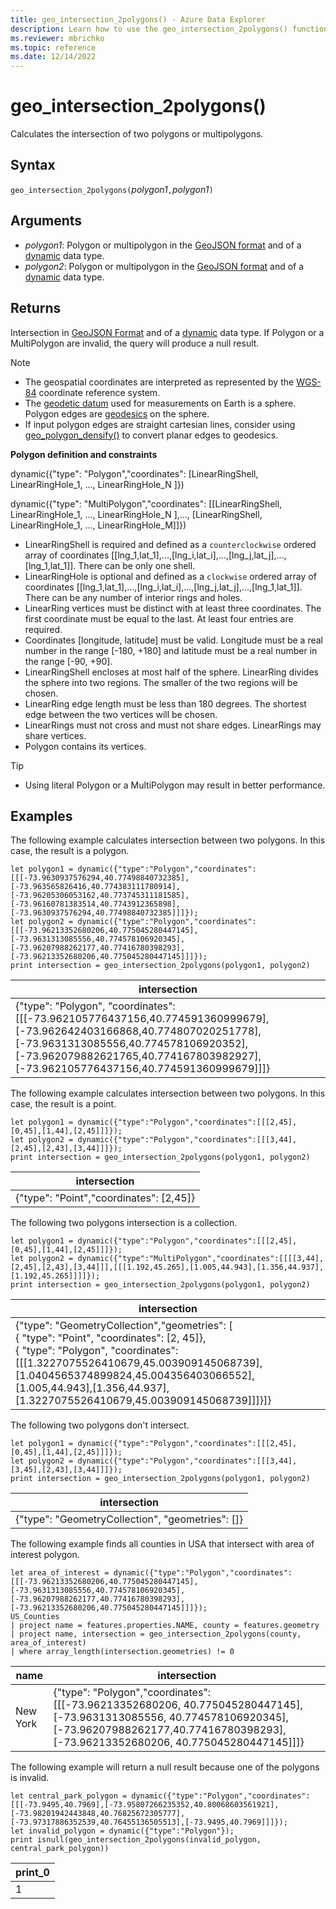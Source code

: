 ```yaml
---
title: geo_intersection_2polygons() - Azure Data Explorer
description: Learn how to use the geo_intersection_2polygons() function to calculate the intersection of two polygons or multipolygons.
ms.reviewer: mbrichko
ms.topic: reference
ms.date: 12/14/2022
---
```

# geo_intersection_2polygons()

Calculates the intersection of two polygons or multipolygons.

## Syntax

`geo_intersection_2polygons(`*polygon1*`,`*polygon1*`)`

## Arguments

* *polygon1*: Polygon or multipolygon in the [GeoJSON format](https://tools.ietf.org/html/rfc7946) and of a [dynamic](./scalar-data-types/dynamic.md) data type.
* *polygon2*: Polygon or multipolygon in the [GeoJSON format](https://tools.ietf.org/html/rfc7946) and of a [dynamic](./scalar-data-types/dynamic.md) data type.

## Returns

Intersection in [GeoJSON Format](https://tools.ietf.org/html/rfc7946) and of a [dynamic](./scalar-data-types/dynamic.md) data type. If Polygon or a MultiPolygon are invalid, the query will produce a null result.

> [!NOTE]
>
> * The geospatial coordinates are interpreted as represented by the [WGS-84](https://earth-info.nga.mil/GandG/update/index.php?action=home) coordinate reference system.
> * The [geodetic datum](https://en.wikipedia.org/wiki/Geodetic_datum) used for measurements on Earth is a sphere. Polygon edges are [geodesics](https://en.wikipedia.org/wiki/Geodesic) on the sphere.
> * If input polygon edges are straight cartesian lines, consider using [geo_polygon_densify()](geo-polygon-densify-function.md) to convert planar edges to geodesics.

**Polygon definition and constraints**

dynamic({"type": "Polygon","coordinates": [LinearRingShell, LinearRingHole_1, ..., LinearRingHole_N ]})

dynamic({"type": "MultiPolygon","coordinates": [[LinearRingShell, LinearRingHole_1, ..., LinearRingHole_N ],..., [LinearRingShell, LinearRingHole_1, ..., LinearRingHole_M]]})

* LinearRingShell is required and defined as a `counterclockwise` ordered array of coordinates [[lng_1,lat_1],...,[lng_i,lat_i],...,[lng_j,lat_j],...,[lng_1,lat_1]]. There can be only one shell.
* LinearRingHole is optional and defined as a `clockwise` ordered array of coordinates [[lng_1,lat_1],...,[lng_i,lat_i],...,[lng_j,lat_j],...,[lng_1,lat_1]]. There can be any number of interior rings and holes.
* LinearRing vertices must be distinct with at least three coordinates. The first coordinate must be equal to the last. At least four entries are required.
* Coordinates [longitude, latitude] must be valid. Longitude must be a real number in the range [-180, +180] and latitude must be a real number in the range [-90, +90].
* LinearRingShell encloses at most half of the sphere. LinearRing divides the sphere into two regions. The smaller of the two regions will be chosen.
* LinearRing edge length must be less than 180 degrees. The shortest edge between the two vertices will be chosen.
* LinearRings must not cross and must not share edges. LinearRings may share vertices.
* Polygon contains its vertices.

> [!TIP]
>
> * Using literal Polygon or a MultiPolygon may result in better performance.

## Examples

The following example calculates intersection between two polygons. In this case, the result is a polygon.

<!-- csl: https://help.kusto.windows.net/Samples -->
```kusto
let polygon1 = dynamic({"type":"Polygon","coordinates":[[[-73.9630937576294,40.77498840732385],[-73.963565826416,40.774383111780914],[-73.96205306053162,40.773745311181585],[-73.96160781383514,40.7743912365898],[-73.9630937576294,40.77498840732385]]]});
let polygon2 = dynamic({"type":"Polygon","coordinates":[[[-73.96213352680206,40.775045280447145],[-73.9631313085556,40.774578106920345],[-73.96207988262177,40.77416780398293],[-73.96213352680206,40.775045280447145]]]});
print intersection = geo_intersection_2polygons(polygon1, polygon2)
```

|intersection|
|---|
|{"type": "Polygon",  "coordinates": [[[-73.962105776437156,40.774591360999679],[-73.962642403166868,40.774807020251778],[-73.9631313085556,40.774578106920352],[-73.962079882621765,40.774167803982927],[-73.962105776437156,40.774591360999679]]]}|

The following example calculates intersection between two polygons. In this case, the result is a point.

<!-- csl: https://help.kusto.windows.net/Samples -->
```kusto
let polygon1 = dynamic({"type":"Polygon","coordinates":[[[2,45],[0,45],[1,44],[2,45]]]});
let polygon2 = dynamic({"type":"Polygon","coordinates":[[[3,44],[2,45],[2,43],[3,44]]]});
print intersection = geo_intersection_2polygons(polygon1, polygon2)
```

|intersection|
|---|
|{"type": "Point","coordinates": [2,45]}|

The following two polygons intersection is a collection.

<!-- csl: https://help.kusto.windows.net/Samples -->
```kusto
let polygon1 = dynamic({"type":"Polygon","coordinates":[[[2,45],[0,45],[1,44],[2,45]]]});
let polygon2 = dynamic({"type":"MultiPolygon","coordinates":[[[[3,44],[2,45],[2,43],[3,44]]],[[[1.192,45.265],[1.005,44.943],[1.356,44.937],[1.192,45.265]]]]});
print intersection = geo_intersection_2polygons(polygon1, polygon2)
```

|intersection|
|---|
|{"type": "GeometryCollection","geometries": [<br>{ "type": "Point", "coordinates": [2, 45]},<br>{ "type": "Polygon", "coordinates": [[[1.3227075526410679,45.003909145068739],[1.0404565374899824,45.004356403066552],[1.005,44.943],[1.356,44.937],[1.3227075526410679,45.003909145068739]]]}]}|

The following two polygons don't intersect.

<!-- csl: https://help.kusto.windows.net/Samples -->
```kusto
let polygon1 = dynamic({"type":"Polygon","coordinates":[[[2,45],[0,45],[1,44],[2,45]]]});
let polygon2 = dynamic({"type":"Polygon","coordinates":[[[3,44],[3,45],[2,43],[3,44]]]});
print intersection = geo_intersection_2polygons(polygon1, polygon2)
```

|intersection|
|---|
|{"type": "GeometryCollection", "geometries": []}|

The following example finds all counties in USA that intersect with area of interest polygon.

<!-- csl: https://help.kusto.windows.net/Samples -->
```kusto
let area_of_interest = dynamic({"type":"Polygon","coordinates":[[[-73.96213352680206,40.775045280447145],[-73.9631313085556,40.774578106920345],[-73.96207988262177,40.77416780398293],[-73.96213352680206,40.775045280447145]]]});
US_Counties
| project name = features.properties.NAME, county = features.geometry
| project name, intersection = geo_intersection_2polygons(county, area_of_interest)
| where array_length(intersection.geometries) != 0
```

|name|intersection|
|---|---|
|New York|{"type": "Polygon","coordinates": [[[-73.96213352680206, 40.775045280447145], [-73.9631313085556, 40.774578106920345], [-73.96207988262177,40.77416780398293],[-73.96213352680206, 40.775045280447145]]]}|

The following example will return a null result because one of the polygons is invalid.

<!-- csl: https://help.kusto.windows.net/Samples -->
```kusto
let central_park_polygon = dynamic({"type":"Polygon","coordinates":[[[-73.9495,40.7969],[-73.95807266235352,40.80068603561921],[-73.98201942443848,40.76825672305777],[-73.97317886352539,40.76455136505513],[-73.9495,40.7969]]]});
let invalid_polygon = dynamic({"type":"Polygon"});
print isnull(geo_intersection_2polygons(invalid_polygon, central_park_polygon))
```

|print_0|
|---|
|1|
